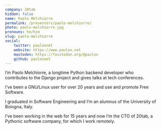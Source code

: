 ```yaml
---
company: 20tab
hidden: false
name: Paolo Melchiorre
permalink: /presenters/paolo-melchiorre/
photo: paolo-melchiorre.jpg
pronouns: he/him
slug: paolo-melchiorre
social:
    twitter: pauloxnet
    website: https://www.paulox.net
    mastodon: https://fosstodon.org/@paulox
    github: pauloxnet
---
```


I’m Paolo Melchiorre, a longtime Python backend developer who contributes to the Django project and gives talks at tech conferences.

I’ve been a GNU/Linux user for over 20 years and use and promote Free Software.

I graduated in Software Engineering and I’m an alumnus of the University of Bologna, Italy.

I’ve been working in the web for 15 years and now I’m the CTO of 20tab, a Pythonic software company, for which I work remotely.
